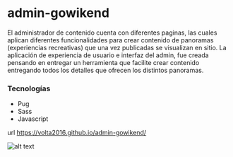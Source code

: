 # admin-gowikend
El administrador de contenido cuenta con diferentes paginas, las cuales aplican diferentes funcionalidades para crear contenido de panoramas
(experiencias recreativas) que una vez publicadas se visualizan en sitio.
La aplicación de experiencia de usuario e interfaz del admin, fue creada pensando en entregar un herramienta que facilite crear contenido entregando 
todos los detalles que ofrecen los distintos panoramas.

### Tecnologías 
- Pug
- Sass
- Javascript

url https://volta2016.github.io/admin-gowikend/

![alt text](https://repository-images.githubusercontent.com/262082463/0d113780-c85c-11ea-809f-049e648165dd)
